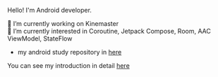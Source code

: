 Hello! I'm Android developer.  

🔭 I’m currently working on Kinemaster  
🌱 I’m currently interested in Coroutine, Jetpack Compose, Room, AAC ViewModel, StateFlow
- my android study repository in [here](https://github.com/yeon1216/android-study)

You can see my introduction in detail [here](https://github.com/yeon1216/introduce/blob/main/README.md)

<!--
**yeon1216/yeon1216** is a ✨ _special_ ✨ repository because its `README.md` (this file) appears on your GitHub profile.

Here are some ideas to get you started:

- 🔭 I’m currently working on ...
- 🌱 I’m currently learning ...
- 👯 I’m looking to collaborate on ...
- 🤔 I’m looking for help with ...
- 💬 Ask me about ...
- 📫 How to reach me: ...
- 😄 Pronouns: ...
- ⚡ Fun fact: ...
-->
